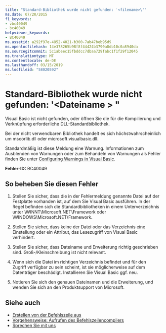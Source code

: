 ```yaml
---
title: "Standard-Bibliothek wurde nicht gefunden: '<filename>\""
ms.date: 07/20/2015
f1_keywords:
- vbc40049
- bc40049
helpviewer_keywords:
- BC40049
ms.assetid: a292f97e-4852-4021-b300-7ab47beb95d9
ms.openlocfilehash: 14e378265b98f8f44424b3790a8db10c0a8940da
ms.sourcegitcommit: 5c1abeec15fbddcc7dbaa729fabc1f1f29f12045
ms.translationtype: MT
ms.contentlocale: de-DE
ms.lasthandoff: 03/15/2019
ms.locfileid: "58020592"
---
```

# <a name="could-not-find-standard-library-filename"></a>Standard-Bibliothek wurde nicht gefunden: '\<Dateiname > "
Visual Basic ist nicht gefunden, oder öffnen Sie die für die Kompilierung und Verknüpfung erforderliche DLL-Standardbibliothek.  
  
 Bei der nicht verwendbaren Bibliothek handelt es sich höchstwahrscheinlich um mscorlib.dll oder microsoft.visualbasic.dll.  
  
 Standardmäßig ist diese Meldung eine Warnung. Informationen zum Ausblenden von Warnungen oder zum Behandeln von Warnungen als Fehler finden Sie unter [Configuring Warnings in Visual Basic](/visualstudio/ide/configuring-warnings-in-visual-basic).  
  
 **Fehler-ID:** BC40049  
  
## <a name="to-correct-this-error"></a>So beheben Sie diesen Fehler  
  
1.  Stellen Sie sicher, dass die in der Fehlermeldung genannte Datei auf der Festplatte vorhanden ist, auf dem Sie Visual Basic ausführen. In der Regel befinden sich die Standardbibliotheken in einem Unterverzeichnis unter \WINNT\Microsoft.NET\Framework oder \WINDOWS\Microsoft.NET\Framework.  
  
2.  Stellen Sie sicher, dass keine der Datei oder das Verzeichnis eine Einstellung oder ein Attribut, das Lesezugriff von Visual Basic verhindert.  
  
3.  Stellen Sie sicher, dass Dateiname und Erweiterung richtig geschrieben sind. Groß-/Kleinschreibung ist nicht relevant.  
  
4.  Wenn sich die Datei im richtigen Verzeichnis befindet und für den Zugriff verfügbar zu sein scheint, ist sie möglicherweise auf dem Datenträger beschädigt. Installieren Sie Visual Basic ggf. neu.  
  
5.  Notieren Sie sich den genauen Dateinamen und die Erweiterung, und wenden Sie sich an den Produktsupport von Microsoft.  
  
## <a name="see-also"></a>Siehe auch

- [Erstellen von der Befehlszeile aus](../../visual-basic/reference/command-line-compiler/building-from-the-command-line.md)
- [Vorgehensweise: Aufrufen des Befehlszeilencompilers](../../visual-basic/reference/command-line-compiler/how-to-invoke-the-command-line-compiler.md)
- [Sprechen Sie mit uns](/visualstudio/ide/talk-to-us)
